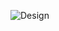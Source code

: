 ![Design](https://github.com/PedroFTDev/Portfolio/assets/102600466/9d73d6aa-c79c-46ce-9e56-a64afb18b494)
